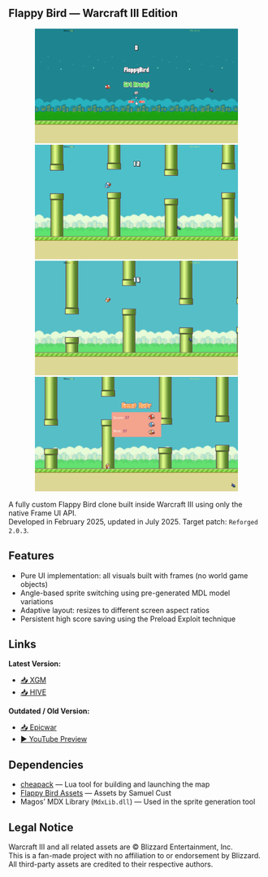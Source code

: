 ## Flappy Bird — Warcraft III Edition

<p align="center">
    <img src="promo/screenshot0.png" width="400"/>
    <img src="promo/screenshot.png" width="400"/>
    <img src="promo/screenshot1.png" width="400"/>
    <img src="promo/screenshot2.png" width="400"/>
</p>

A fully custom Flappy Bird clone built inside Warcraft III using only the native Frame UI API.  
Developed in February 2025, updated in July 2025. Target patch: `Reforged 2.0.3`.

## Features

- Pure UI implementation: all visuals built with frames (no world game objects)
- Angle-based sprite switching using pre-generated MDL model variations
- Adaptive layout: resizes to different screen aspect ratios
- Persistent high score saving using the Preload Exploit technique

## Links

**Latest Version:**
- [📥 XGM](https://xgm.guru/p/wc3/flappybird2d)
- [📥 HIVE](https://www.hiveworkshop.com/threads/flappy-bird.358576/)

**Outdated / Old Version:**
- [📥 Epicwar](https://www.epicwar.com/maps/345054/)
- [▶️ YouTube Preview](https://youtu.be/cKfmRm-XE6g)

## Dependencies

- [cheapack](https://github.com/nazarpunk/cheapack) — Lua tool for building and launching the map
- [Flappy Bird Assets](https://github.com/samuelcust/flappy-bird-assets) — Assets by Samuel Cust
- Magos’ MDX Library (`MdxLib.dll`) — Used in the sprite generation tool

## Legal Notice

Warcraft III and all related assets are © Blizzard Entertainment, Inc.  
This is a fan-made project with no affiliation to or endorsement by Blizzard.  
All third-party assets are credited to their respective authors.
